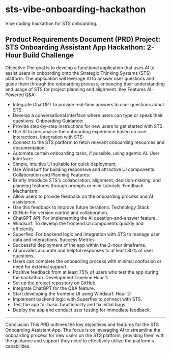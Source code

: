 # sts-vibe-onboarding-hackathon
Vibe coding hackathon for STS onboarding.

Product Requirements Document (PRD)
Project: STS Onboarding Assistant App
Hackathon: 2-Hour Build Challenge
---
Objective
The goal is to develop a functional application that uses AI to assist users in onboarding onto the Strategic Thinking Systems (STS) platform. The application will leverage AI to answer user questions and guide them through the onboarding process, enhancing their understanding and usage of STS for project planning and alignment.
Key Features
AI-Powered Q&A:
- Integrate ChatGPT to provide real-time answers to user questions about STS.
- Develop a conversational interface where users can type or speak their questions.
Onboarding Guidance:
- Provide step-by-step instructions for new users to get started with STS.
- Use AI to personalize the onboarding experience based on user interactions.
Integration with STS:
- Connect to the STS platform to fetch relevant onboarding resources and documentation.
- Automate certain onboarding tasks, if possible, using agentic AI.
User Interface:
- Simple, intuitive UI suitable for quick deployment.
- Use Windsurf for building responsive and attractive UI components.
Collaboration and Planning Features:
- Briefly introduce STS's collaboration, alignment, decision-making, and planning features through prompts or mini-tutorials.
Feedback Mechanism:
- Allow users to provide feedback on the onboarding process and AI assistance.
- Use this feedback to improve future iterations.
Technology Stack
- GitHub: For version control and collaboration.
- ChatGPT API: For implementing the AI question-and-answer feature.
- Windsurf: To develop the frontend UI components quickly and efficiently.
- Superflex: For backend logic and integration with STS to manage user data and interactions.
Success Metrics
- Successful deployment of the app within the 2-hour timeframe.
- AI provides accurate and helpful responses to at least 80% of user questions.
- Users can complete the onboarding process with minimal confusion or need for external support.
- Positive feedback from at least 75% of users who test the app during the hackathon.
Development Timeline
Hour 1:
- Set up the project repository on GitHub.
- Integrate ChatGPT for the Q&A feature.
- Start developing the frontend UI using Windsurf.
Hour 2:
- Implement backend logic with Superflex to connect with STS.
- Test the app for basic functionality and fix initial bugs.
- Deploy the app and conduct user testing for immediate feedback.
---
Conclusion
This PRD outlines the key objectives and features for the STS Onboarding Assistant App. The focus is on leveraging AI to streamline the onboarding process for new users on the STS platform, providing them with the guidance and support they need to effectively utilize the platform's capabilities.
